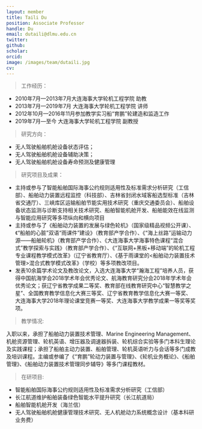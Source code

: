 ```yaml
---
layout: member
title: Taili Du
position: Associate Professor
handle: Du
email: dutaili@dlmu.edu.cn
twitter: 
github: 
scholar:
orcid: 
image: /images/team/dutaili.jpg
cv: 
---
```


> 工作经历：

- 2010年7月—2013年7月大连海事大学轮机工程学院 助教
- 2013年7月—2019年7月 大连海事大学轮机工程学院 讲师
- 2012年10月—2016年11月参加教学实习船“育鹏”轮建造和监造工作
- 2019年7月—至今 大连海事大学轮机工程学院 副教授

>研究方向：

- 无人驾驶船舶机舱设备状态评估；
- 无人驾驶船舶机舱设备辅助决策；
- 无人驾驶船舶机舱设备寿命预测及健康管理

>研究项目及成果：

- 主持或参与了智能船舶国际海事公约规则适用性及标准需求分析研究（工信部）、船舶动力装置远程监控（科技部）、吉林省封闭水域客船选型标准（吉林省交通厅）、三峡库区运输船舶节能实用技术研究（重庆交通委员会）、船舶设备状态监测与诊断支持相关技术研究、船舶智能机舱开发、船舶能效在线监测与智能应用研究等多项纵向和横向项目
- 主持或参与了《船舶动力装置的发展与绿色轮机》（国家级精品视频公开课）、《“船舶的心脏”双语“雨课件”建设》（教育部产学合作）、《“海上丝路”运输动力源——船舶轮机》（教育部产学合作）、《大连海事大学海事特色课程“混合式”教学探索与实践》（教育部产学合作）、《“互联网+黑板+移动端”的轮机工程专业课程教学模式改革》（辽宁省教育厅）、《基于雨课堂的<船舶动力装置技术管理>混合式教学模式改革》（学校）等多项教改项目。
- 发表10余篇学术论文及教改论文，入选大连海事大学“瀚海工程”培养人员，获得中国航海学会2018学术年会优秀论文、航海教育研究分会2018年学术年会优秀论文；获辽宁省教学成果二等奖、教育部在线教育研究中心“智慧教学之星”、全国教育教学信息化大赛三等奖、辽宁省教育教学信息化大赛一等奖、大连海事大学2018年理论课堂竞赛一等奖、大连海事大学教学成果一等奖等奖项。

>教学情况:

入职以来，承担了船舶动力装置技术管理、Marine Engineering Management、机舱资源管理、轮机英语、增压器及调速器拆装、轮机综合实验等多门本科生理论及实践课程；承担了船舶主动力装置、船舶管理、轮机英语听力与会话等多门成教及培训课程。主编或参编了《“育鹏”轮动力装置与管理》、《轮机业务概论》、《船舶管理》、《船舶动力装置技术管理同步辅导》等多门课程教材。

>在研项目:

- 智能船舶国际海事公约规则适用性及标准需求分析研究（工信部）
- 长江航道维护船舶装备绿色智能水平提升研究（长江航道局）
- 船舶智能机舱开发（海兰信）
- 无人驾驶船舶机舱健康管理技术研究、无人机舱动力系统概念设计（基本科研业务费）